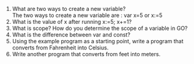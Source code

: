 1. What are two ways to create a new variable?  
The two ways to create a new variable are : var x=5 or x:=5  
3. What is the value of x after running x:=5; x+=1?  
4. What is scope? How do you determine the scope of a variable in GO?  
5. What is the difference between var and const?  
6. Using the example program as a starting point, write a program that converts from Fahrenheit into Celsius.  
7. Write another program that converts from feet into meters.  
